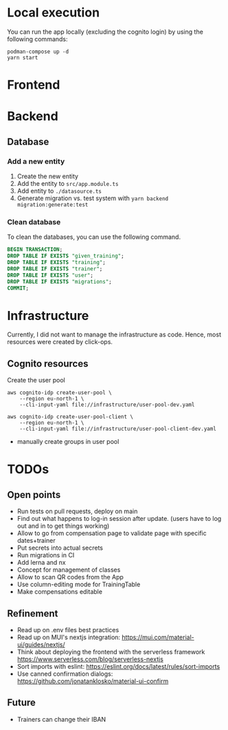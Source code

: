 # Local execution
You can run the app locally (excluding the cognito login) by using the following commands:

```shell
podman-compose up -d
yarn start
```

# Frontend

# Backend

## Database

### Add a new entity
1. Create the new entity
2. Add the entity to `src/app.module.ts`
3. Add entity to `./datasource.ts`
4. Generate migration vs. test system with `yarn backend migration:generate:test`

### Clean database

To clean the databases, you can use the following command.

```sql
BEGIN TRANSACTION;
DROP TABLE IF EXISTS "given_training";
DROP TABLE IF EXISTS "training";
DROP TABLE IF EXISTS "trainer";
DROP TABLE IF EXISTS "user";
DROP TABLE IF EXISTS "migrations";
COMMIT;
```

# Infrastructure

Currently, I did not want to manage the infrastructure as code. Hence, most resources were created by click-ops.

## Cognito resources

Create the user pool
```shell
aws cognito-idp create-user-pool \
    --region eu-north-1 \
    --cli-input-yaml file://infrastructure/user-pool-dev.yaml

aws cognito-idp create-user-pool-client \
    --region eu-north-1 \
    --cli-input-yaml file://infrastructure/user-pool-client-dev.yaml
```

* manually create groups in user pool


# TODOs

## Open points
* Run tests on pull requests, deploy on main
* Find out what happens to log-in session after update. (users have to log out and in to get things working)
* Allow to go from compensation page to validate page with specific dates+trainer
* Put secrets into actual secrets
* Run migrations in CI
* Add lerna and nx
* Concept for management of classes
* Allow to scan QR codes from the App
* Use column-editing mode for TrainingTable
* Make compensations editable

## Refinement
* Read up on .env files best practices
* Read up on MUI's nextjs integration: https://mui.com/material-ui/guides/nextjs/
* Think about deploying the frontend with the serverless framework https://www.serverless.com/blog/serverless-nextjs
* Sort imports with eslint: https://eslint.org/docs/latest/rules/sort-imports
* Use canned confirmation dialogs: https://github.com/jonatanklosko/material-ui-confirm


## Future
* Trainers can change their IBAN
